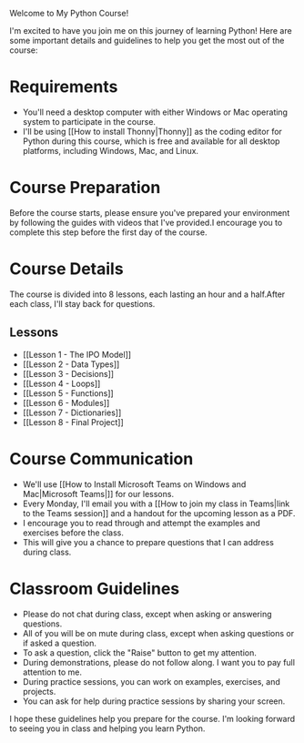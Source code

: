 Welcome to My Python Course!

I'm excited to have you join me on this journey of learning Python! Here are some important details and guidelines to help you get the most out of the course:

# Requirements

- You'll need a desktop computer with either Windows or Mac operating system to participate in the course.
- I'll be using [[How to install Thonny|Thonny]] as the coding editor for Python during this course, which is free and available for all desktop platforms, including Windows, Mac, and Linux.

# Course Preparation

Before the course starts, please ensure you've prepared your environment by following the guides with videos that I've provided.I encourage you to complete this step before the first day of the course.

# Course Details

The course is divided into 8 lessons, each lasting an hour and a half.After each class, I'll stay back for questions.

## Lessons

-   [[Lesson 1 - The IPO Model]]
-   [[Lesson 2 - Data Types]]
-   [[Lesson 3 - Decisions]]
-   [[Lesson 4 - Loops]]
-   [[Lesson 5 - Functions]]
-   [[Lesson 6 - Modules]]
-   [[Lesson 7 - Dictionaries]]
-   [[Lesson 8 - Final Project]]

# Course Communication

- We'll use [[How to Install Microsoft Teams on Windows and Mac|Microsoft Teams|]] for our lessons.
- Every Monday, I'll email you with a [[How to join my class in Teams|link to the Teams session]] and a handout for the upcoming lesson as a PDF.
- I encourage you to read through and attempt the examples and exercises before the class.
- This will give you a chance to prepare questions that I can address during class.

# Classroom Guidelines

- Please do not chat during class, except when asking or answering questions.
- All of you will be on mute during class, except when asking questions or if asked a question.
- To ask a question, click the "Raise" button to get my attention.
- During demonstrations, please do not follow along. I want you to pay full attention to me.
- During practice sessions, you can work on examples, exercises, and projects.
- You can ask for help during practice sessions by sharing your screen.

I hope these guidelines help you prepare for the course. I'm looking forward to seeing you in class and helping you learn Python.